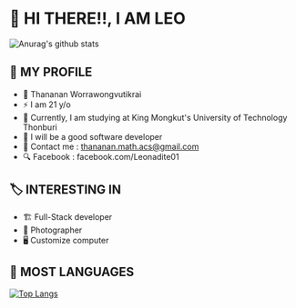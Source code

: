 # 🚀 HI THERE!!, I AM LEO
![Anurag's github stats](https://github-readme-stats.vercel.app/api?username=bluebearrii&show_icons=true&hide=issues&theme=dark)
## 🤡 MY PROFILE
- 👥 Thananan Worrawongvutikrai
- ⚡️ I am 21 y/o<br/>
- 🌱 Currently, I am studying at King Mongkut's University of Technology Thonburi<br/>
- 🎉 I will be a good software developer<br/>
- 💬 Contact me : thananan.math.acs@gmail.com
- 🔍 Facebook   : facebook.com/Leonadite01
## 🏷️ INTERESTING IN
- 🏗 Full-Stack developer
- 📸 Photographer
- 🖥️ Customize computer
## 🚀 MOST LANGUAGES
[![Top Langs](https://github-readme-stats.vercel.app/api/top-langs/?username=bluebearrii&layout=compact&theme=dark)](https://github.com/anuraghazra/github-readme-stats)
<!--
**BlueBearrii/BlueBearrii** is a ✨ _special_ ✨ repository because its `README.md` (this file) appears on your GitHub profile.

Here are some ideas to get you started:

- 🔭 I’m currently working on ...
- 🌱 I’m currently learning ...
- 👯 I’m looking to collaborate on ...
- 🤔 I’m looking for help with ...
- 💬 Ask me about ...
- 📫 How to reach me: ...
- 😄 Pronouns: ...
- ⚡ Fun fact: ...
-->
